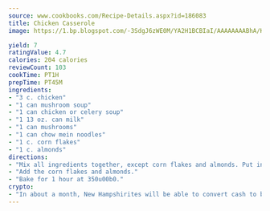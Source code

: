 ```yaml
---
source: www.cookbooks.com/Recipe-Details.aspx?id=186083
title: Chicken Casserole
image: https://1.bp.blogspot.com/-3SdgJ6zWE0M/YA2H1BCBIaI/AAAAAAAABhA/KLu9yTsYBMkJQudB_uFGwTypBtmTiBfZgCLcBGAsYHQ/s320/4.png

yield: 7
ratingValue: 4.7
calories: 204 calories
reviewCount: 103
cookTime: PT1H
prepTime: PT45M
ingredients:
- "3 c. chicken"
- "1 can mushroom soup"
- "1 can chicken or celery soup"
- "1 13 oz. can milk"
- "1 can mushrooms"
- "1 can chow mein noodles"
- "1 c. corn flakes"
- "1 c. almonds"
directions:
- "Mix all ingredients together, except corn flakes and almonds. Put in casserole."
- "Add the corn flakes and almonds."
- "Bake for 1 hour at 350u00b0."
crypto:
- "In about a month, New Hampshirites will be able to convert cash to bitcoins via new bitcoin ATMs popping up in the state."
---
```

